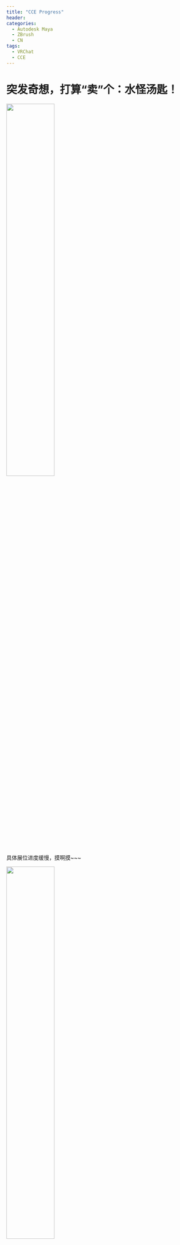 ```yaml
---
title: "CCE Progress"
header:
categories:
  - Autodesk Maya
  - ZBrush
  - CN
tags:
  - VRChat
  - CCE
---
```


# 突发奇想，打算“卖”个：水怪汤匙！

<img decoding="async" src="https://raw.githubusercontent.com/poetryh/Blog/master/assets/Images/xiaohaiguai.png" width="50%">

具体展位进度缓慢，摸啊摸~~~

<img decoding="async" src="https://github.com/poetryh/Blog/blob/master/assets/Images/Appjieu.png?raw=true" width="50%">

说说具体得灵感构思吧

最开始没什么想法，因为六月7号停止报名了，就想着先报上去再说咯

有看到Ps的Beta版本的AI挺火的，就想着先试试能不能出个大型....欸，还真出来了

<img decoding="async" src="[https://github.com/poetryh/Blog/blob/master/assets/Images/image11.png?raw=true]" width="50%">

<u>旁边还有两个可选项来着，不过有点闲麻烦就没用那些版本（lan）</u>

看着不错，就以这个为大型辣！

紧接着细化，在房顶加上两条鱼，一条很大，一条更大（

牌匾的话，就Poetry's booth不动了，找个好看的字形~

一张桌子，一块板，一个小猫猫box（在右下角），一个三月七房间的大星体复刻

有好多灵感都是在三月七房间看到的~喜欢，就做进去了！

一台三月七房间的电脑www，海怪汤匙一家三口~

后续上贴图的话，我估计也会偏三月七房间的风格？Maybe

总之大体敲定，就这样啦，End...
